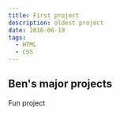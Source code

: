 ```yaml
---
title: First project
description: oldest project
date: 2016-06-19
tags:
  - HTML
  - CSS
---
```


## Ben's major projects

Fun project
